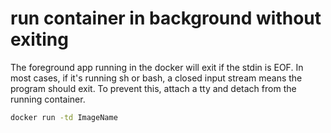 # run container in background without exiting
The foreground app running in the docker will exit if the stdin is EOF.
In most cases, if it's running sh or bash, a closed input stream means the program should exit.
To prevent this, attach a tty and detach from the running container.
```bash
docker run -td ImageName
```
